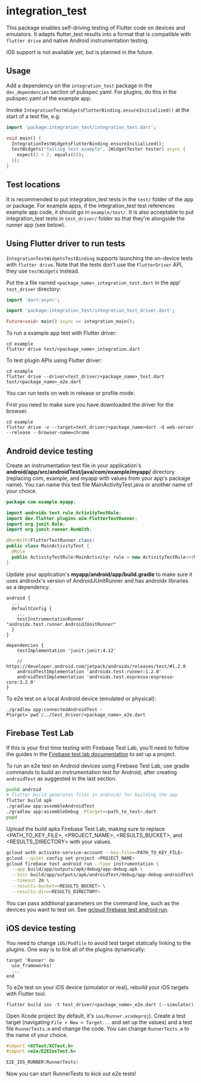 # integration_test

This package enables self-driving testing of Flutter code on devices and emulators.
It adapts flutter_test results into a format that is compatible with `flutter drive`
and native Android instrumentation testing.

iOS support is not available yet, but is planned in the future.

## Usage

Add a dependency on the `integration_test` package in the
`dev_dependencies` section of pubspec.yaml. For plugins, do this in the
pubspec.yaml of the example app.

Invoke `IntegrationTestWidgetsFlutterBinding.ensureInitialized()` at the start
of a test file, e.g.

```dart
import 'package:integration_test/integration_test.dart';

void main() {
  IntegrationTestWidgetsFlutterBinding.ensureInitialized();
  testWidgets("failing test example", (WidgetTester tester) async {
    expect(2 + 2, equals(5));
  });
}
```

## Test locations

It is recommended to put integration_test tests in the `test/` folder of the app
or package. For example apps, if the integration_test test references example
app code, it should go in `example/test/`. It is also acceptable to put
integration_test tests in `test_driver/` folder so that they're alongside the
runner app (see below).

## Using Flutter driver to run tests

`IntegrationTestWidgetsTestBinding` supports launching the on-device tests with
`flutter drive`. Note that the tests don't use the `FlutterDriver` API, they
use `testWidgets` instead.

Put the a file named `<package_name>_integration_test.dart` in the app'
`test_driver` directory:

```dart
import 'dart:async';

import 'package:integration_test/integration_test_driver.dart';

Future<void> main() async => integration_main();

```

To run a example app test with Flutter driver:

```
cd example
flutter drive test/<package_name>_integration.dart
```

To test plugin APIs using Flutter driver:

```
cd example
flutter drive --driver=test_driver/<package_name>_test.dart test/<package_name>_e2e.dart
```

You can run tests on web in release or profile mode.

First you need to make sure you have downloaded the driver for the browser.

```
cd example
flutter drive -v --target=test_driver/<package_name>dart -d web-server --release --browser-name=chrome
```

## Android device testing

Create an instrumentation test file in your application's
**android/app/src/androidTest/java/com/example/myapp/** directory (replacing
com, example, and myapp with values from your app's package name). You can name
this test file MainActivityTest.java or another name of your choice.

```java
package com.example.myapp;

import androidx.test.rule.ActivityTestRule;
import dev.flutter.plugins.e2e.FlutterTestRunner;
import org.junit.Rule;
import org.junit.runner.RunWith;

@RunWith(FlutterTestRunner.class)
public class MainActivityTest {
  @Rule
  public ActivityTestRule<MainActivity> rule = new ActivityTestRule<>(MainActivity.class, true, false);
}
```

Update your application's **myapp/android/app/build.gradle** to make sure it
uses androidx's version of AndroidJUnitRunner and has androidx libraries as a
dependency.

```
android {
  ...
  defaultConfig {
    ...
    testInstrumentationRunner "androidx.test.runner.AndroidJUnitRunner"
  }
}

dependencies {
    testImplementation 'junit:junit:4.12'

    // https://developer.android.com/jetpack/androidx/releases/test/#1.2.0
    androidTestImplementation 'androidx.test:runner:1.2.0'
    androidTestImplementation 'androidx.test.espresso:espresso-core:3.2.0'
}
```

To e2e test on a local Android device (emulated or physical):

```
./gradlew app:connectedAndroidTest -Ptarget=`pwd`/../test_driver/<package_name>_e2e.dart
```

## Firebase Test Lab

If this is your first time testing with Firebase Test Lab, you'll need to follow
the guides in the [Firebase test lab
documentation](https://firebase.google.com/docs/test-lab/?gclid=EAIaIQobChMIs5qVwqW25QIV8iCtBh3DrwyUEAAYASAAEgLFU_D_BwE)
to set up a project.

To run an e2e test on Android devices using Firebase Test Lab, use gradle commands to build an
instrumentation test for Android, after creating `androidTest` as suggested in the last section.

```bash
pushd android
# flutter build generates files in android/ for building the app
flutter build apk
./gradlew app:assembleAndroidTest
./gradlew app:assembleDebug -Ptarget=<path_to_test>.dart
popd
```

Upload the build apks Firebase Test Lab, making sure to replace <PATH_TO_KEY_FILE>,
<PROJECT_NAME>, <RESULTS_BUCKET>, and <RESULTS_DIRECTORY> with your values.

```bash
gcloud auth activate-service-account --key-file=<PATH_TO_KEY_FILE>
gcloud --quiet config set project <PROJECT_NAME>
gcloud firebase test android run --type instrumentation \
  --app build/app/outputs/apk/debug/app-debug.apk \
  --test build/app/outputs/apk/androidTest/debug/app-debug-androidTest.apk\
  --timeout 2m \
  --results-bucket=<RESULTS_BUCKET> \
  --results-dir=<RESULTS_DIRECTORY>
```

You can pass additional parameters on the command line, such as the
devices you want to test on. See
[gcloud firebase test android run](https://cloud.google.com/sdk/gcloud/reference/firebase/test/android/run).

## iOS device testing

You need to change `iOS/Podfile` to avoid test target statically linking to the plugins. One way is to
link all of the plugins dynamically:

```
target 'Runner' do
  use_frameworks!
  ...
end
```

To e2e test on your iOS device (simulator or real), rebuild your iOS targets with Flutter tool.

```
flutter build ios -t test_driver/<package_name>_e2e.dart (--simulator)
```

Open Xcode project (by default, it's `ios/Runner.xcodeproj`). Create a test target
(navigating `File > New > Target...` and set up the values) and a test file `RunnerTests.m` and
change the code. You can change `RunnerTests.m` to the name of your choice.

```objective-c
#import <XCTest/XCTest.h>
#import <e2e/E2EIosTest.h>

E2E_IOS_RUNNER(RunnerTests)
```

Now you can start RunnerTests to kick out e2e tests!
